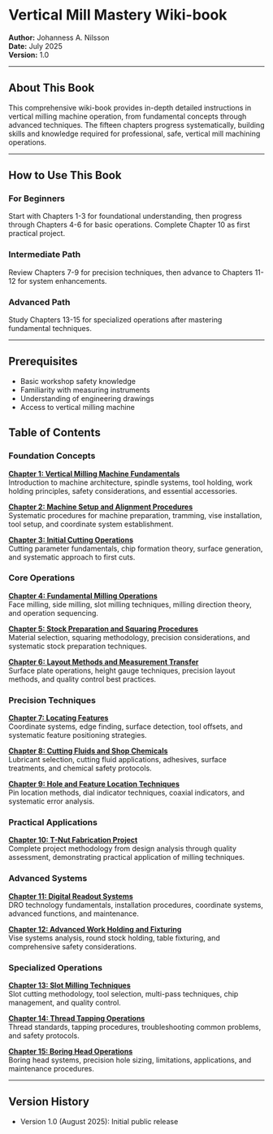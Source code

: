 # Vertical Mill Mastery Wiki-book

**Author:** Johanness A. Nilsson  
**Date:** July 2025  
**Version:** 1.0

---

## About This Book

This comprehensive wiki-book provides in-depth detailed instructions in
vertical milling machine operation, from fundamental concepts through advanced
techniques. The fifteen chapters progress systematically, building skills and
knowledge required for professional, safe, vertical mill machining operations.

---

## How to Use This Book

### For Beginners

Start with Chapters 1-3 for foundational understanding, then progress through
Chapters 4-6 for basic operations. Complete Chapter 10 as first practical
project.

### Intermediate Path

Review Chapters 7-9 for precision techniques, then advance to Chapters 11-12
for system enhancements.

### Advanced Path

Study Chapters 13-15 for specialized operations after mastering fundamental
techniques.

---

## Prerequisites

- Basic workshop safety knowledge
- Familiarity with measuring instruments
- Understanding of engineering drawings
- Access to vertical milling machine

## Table of Contents

### Foundation Concepts

**[Chapter 1: Vertical Milling Machine Fundamentals](01_vertical_mill_basics.md)**  
Introduction to machine architecture, spindle systems, tool holding, work
holding principles, safety considerations, and essential accessories.

**[Chapter 2: Machine Setup and Alignment Procedures](02_vertical_mill_setup.md)**  
Systematic procedures for machine preparation, tramming, vise installation,
tool setup, and coordinate system establishment.

**[Chapter 3: Initial Cutting Operations](03_vertical_mill_first_chips.md)**  
Cutting parameter fundamentals, chip formation theory, surface generation,
and systematic approach to first cuts.

### Core Operations

**[Chapter 4: Fundamental Milling Operations](04_basic_milling_operations.md)**  
Face milling, side milling, slot milling techniques, milling direction theory,
and operation sequencing.

**[Chapter 5: Stock Preparation and Squaring Procedures](05_preparing_stock.md)**  
Material selection, squaring methodology, precision considerations, and
systematic stock preparation techniques.

**[Chapter 6: Layout Methods and Measurement Transfer](06_laying_out_parts.md)**  
Surface plate operations, height gauge techniques, precision layout methods,
and quality control best practices.

### Precision Techniques

**[Chapter 7: Locating Features](07_locating_features.md)**  
Coordinate systems, edge finding, surface detection, tool offsets, and
systematic feature positioning strategies.

**[Chapter 8: Cutting Fluids and Shop Chemicals](08_lubricants_and_chemicals.md)**  
Lubricant selection, cutting fluid applications, adhesives, surface treatments,
and chemical safety protocols.

**[Chapter 9: Hole and Feature Location Techniques](09_finding_holes_and_marks.md)**  
Pin location methods, dial indicator techniques, coaxial indicators, and
systematic error analysis.

### Practical Applications

**[Chapter 10: T-Nut Fabrication Project](10_making_t_nuts_project.md)**  
Complete project methodology from design analysis through quality assessment,
demonstrating practical application of milling techniques.

### Advanced Systems

**[Chapter 11: Digital Readout Systems](11_digital_readout_systems.md)**  
DRO technology fundamentals, installation procedures, coordinate systems,
advanced functions, and maintenance.

**[Chapter 12: Advanced Work Holding and Fixturing](12_work_holding_and_fixturing.md)**  
Vise systems analysis, round stock holding, table fixturing, and comprehensive
safety considerations.

### Specialized Operations

**[Chapter 13: Slot Milling Techniques](13_milling_slots.md)**  
Slot cutting methodology, tool selection, multi-pass techniques, chip
management, and quality control.

**[Chapter 14: Thread Tapping Operations](14_tapping_threads.md)**  
Thread standards, tapping procedures, troubleshooting common problems, and
safety protocols.

**[Chapter 15: Boring Head Operations](15_boring_heads_guide.md)**  
Boring head systems, precision hole sizing, limitations, applications, and
maintenance procedures.

---

## Version History

- Version 1.0 (August 2025): Initial public release
